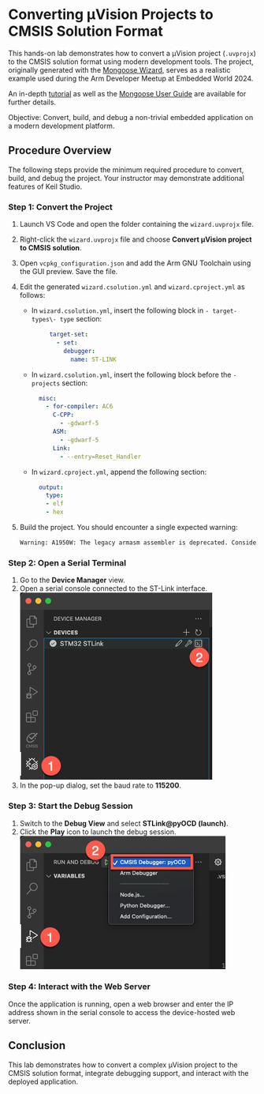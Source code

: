 # Converting µVision Projects to CMSIS Solution Format

This hands-on lab demonstrates how to convert a µVision project (`.uvprojx`) to the CMSIS solution format using modern
development tools. The project, originally generated with the [Mongoose Wizard](https://mongoose.ws/wizard/), serves
as a realistic example used during the Arm Developer Meetup at Embedded World 2024.

An in-depth [tutorial](https://mongoose.ws/documentation/#tutorials) as well as the
[Mongoose User Guide](https://mongoose.ws/documentation/) are available for further details.

Objective: Convert, build, and debug a non-trivial embedded application on a modern development platform.

## Procedure Overview

The following steps provide the minimum required procedure to convert, build, and debug the project. Your instructor
may demonstrate additional features of Keil Studio.

### Step 1: Convert the Project

1. Launch VS Code and open the folder containing the `wizard.uvprojx` file.
2. Right-click the `wizard.uvprojx` file and choose **Convert µVision project to CMSIS solution**.
3. Open `vcpkg_configuration.json` and add the Arm GNU Toolchain using the GUI preview. Save the file.
4. Edit the generated `wizard.csolution.yml` and `wizard.cproject.yml` as follows:

   - In `wizard.csolution.yml`, insert the following block in `- target-types\- type` section:
  
     ```yml
          target-set:
            - set: 
              debugger:
                name: ST-LINK
     ```

   - In `wizard.csolution.yml`, insert the following block before the `- projects` section:
  
     ```yml
       misc:
         - for-compiler: AC6
           C-CPP:
             - -gdwarf-5
           ASM:
             - -gdwarf-5
           Link:
             - --entry=Reset_Handler
     ```

   - In `wizard.cproject.yml`, append the following section:

     ```yml
       output:
         type:
         - elf
         - hex
     ```

5. Build the project. You should encounter a single expected warning:

   ```txt
   Warning: A1950W: The legacy armasm assembler is deprecated. Consider using the armclang integrated assembler instead.
   ```

### Step 2: Open a Serial Terminal

1. Go to the **Device Manager** view.
2. Open a serial console connected to the ST-Link interface.  
   ![Opening a serial console](./img/DeviceManagerView.png)
3. In the pop-up dialog, set the baud rate to **115200**.

### Step 3: Start the Debug Session

1. Switch to the **Debug View** and select **STLink@pyOCD (launch)**.
2. Click the **Play** icon to launch the debug session.  
   ![Starting a debug session](./img/DebugView.png)

### Step 4: Interact with the Web Server

Once the application is running, open a web browser and enter the IP address shown in the serial console to access the
device-hosted web server.

## Conclusion

This lab demonstrates how to convert a complex µVision project to the CMSIS solution format, integrate debugging support,
and interact with the deployed application.
